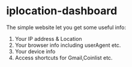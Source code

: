 # iplocation-dashboard
The simple website let you get some useful info:
1. Your IP address & Location
2. Your browser info including userAgent etc.
3. Your device info
4. Access shortcuts for Gmail,Coinlist etc.
